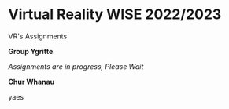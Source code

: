 # Virtual Reality WISE 2022/2023
VR's Assignments

**Group Ygritte**

*Assignments are in progress, Please Wait*

**Chur Whanau**

yaes

